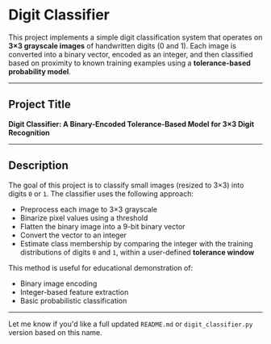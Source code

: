 # Digit Classifier

This project implements a simple digit classification system that operates on **3×3 grayscale images** of handwritten digits (0 and 1). Each image is converted into a binary vector, encoded as an integer, and then classified based on proximity to known training examples using a **tolerance-based probability model**.

---

## Project Title

**Digit Classifier: A Binary-Encoded Tolerance-Based Model for 3×3 Digit Recognition**

---

## Description

The goal of this project is to classify small images (resized to 3×3) into digits `0` or `1`. The classifier uses the following approach:

- Preprocess each image to 3×3 grayscale
- Binarize pixel values using a threshold
- Flatten the binary image into a 9-bit binary vector
- Convert the vector to an integer
- Estimate class membership by comparing the integer with the training distributions of digits `0` and `1`, within a user-defined **tolerance window**

This method is useful for educational demonstration of:
- Binary image encoding
- Integer-based feature extraction
- Basic probabilistic classification

---

Let me know if you'd like a full updated `README.md` or `digit_classifier.py` version based on this name.
